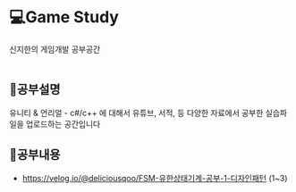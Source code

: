 # 💻Game Study
신지한의 게임개발 공부공간
<br><br>
## 📖공부설명
유니티 & 언리얼 - c#/c++ 에 대해서
유튜브, 서적, 등 다양한 자료에서 공부한 실습파일을 업로드하는 공간입니다

## 📖공부내용
- https://velog.io/@deliciousqoo/FSM-유한상태기계-공부-1-디자인패턴 (1~3)
